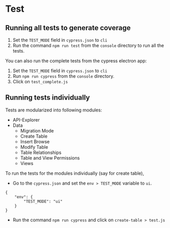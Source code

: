 # Test

## Running all tests to generate coverage

1.  Set the `TEST_MODE` field in `cypress.json` to `cli`
2.  Run the command `npm run test` from the `console` directory to run all the tests.

You can also run the complete tests from the cypress electron app:

1.  Set the `TEST_MODE` field in `cypress.json` to `cli`
2.  Run `npm run cypress` from the `console` directory.
3.  Click on `test_complete.js`

## Running tests individually

Tests are modularized into following modules:

- API-Explorer
- Data
  - Migration Mode
  - Create Table
  - Insert Browse
  - Modify Table
  - Table Relationships
  - Table and View Permissions
  - Views

To run the tests for the modules individually (say for create table),

- Go to the `cypress.json` and set the `env > TEST_MODE` variable to `ui`.

```
{
    "env": {
        "TEST_MODE": "ui"
    }
}
```

- Run the command `npm run cypress` and click on `create-table > test.js`
